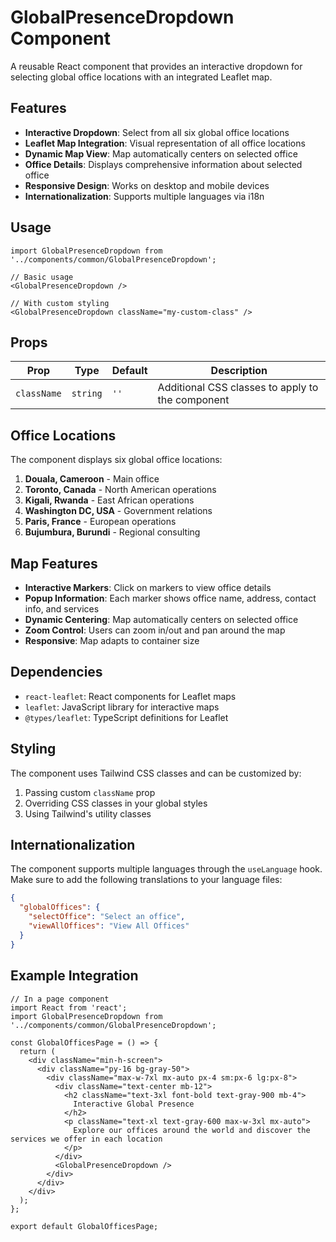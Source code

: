 # GlobalPresenceDropdown Component

A reusable React component that provides an interactive dropdown for selecting global office locations with an integrated Leaflet map.

## Features

- **Interactive Dropdown**: Select from all six global office locations
- **Leaflet Map Integration**: Visual representation of all office locations
- **Dynamic Map View**: Map automatically centers on selected office
- **Office Details**: Displays comprehensive information about selected office
- **Responsive Design**: Works on desktop and mobile devices
- **Internationalization**: Supports multiple languages via i18n

## Usage

```tsx
import GlobalPresenceDropdown from '../components/common/GlobalPresenceDropdown';

// Basic usage
<GlobalPresenceDropdown />

// With custom styling
<GlobalPresenceDropdown className="my-custom-class" />
```

## Props

| Prop | Type | Default | Description |
|------|------|---------|-------------|
| `className` | `string` | `''` | Additional CSS classes to apply to the component |

## Office Locations

The component displays six global office locations:

1. **Douala, Cameroon** - Main office
2. **Toronto, Canada** - North American operations
3. **Kigali, Rwanda** - East African operations
4. **Washington DC, USA** - Government relations
5. **Paris, France** - European operations
6. **Bujumbura, Burundi** - Regional consulting

## Map Features

- **Interactive Markers**: Click on markers to view office details
- **Popup Information**: Each marker shows office name, address, contact info, and services
- **Dynamic Centering**: Map automatically centers on selected office
- **Zoom Control**: Users can zoom in/out and pan around the map
- **Responsive**: Map adapts to container size

## Dependencies

- `react-leaflet`: React components for Leaflet maps
- `leaflet`: JavaScript library for interactive maps
- `@types/leaflet`: TypeScript definitions for Leaflet

## Styling

The component uses Tailwind CSS classes and can be customized by:

1. Passing custom `className` prop
2. Overriding CSS classes in your global styles
3. Using Tailwind's utility classes

## Internationalization

The component supports multiple languages through the `useLanguage` hook. Make sure to add the following translations to your language files:

```json
{
  "globalOffices": {
    "selectOffice": "Select an office",
    "viewAllOffices": "View All Offices"
  }
}
```

## Example Integration

```tsx
// In a page component
import React from 'react';
import GlobalPresenceDropdown from '../components/common/GlobalPresenceDropdown';

const GlobalOfficesPage = () => {
  return (
    <div className="min-h-screen">
      <div className="py-16 bg-gray-50">
        <div className="max-w-7xl mx-auto px-4 sm:px-6 lg:px-8">
          <div className="text-center mb-12">
            <h2 className="text-3xl font-bold text-gray-900 mb-4">
              Interactive Global Presence
            </h2>
            <p className="text-xl text-gray-600 max-w-3xl mx-auto">
              Explore our offices around the world and discover the services we offer in each location
            </p>
          </div>
          <GlobalPresenceDropdown />
        </div>
      </div>
    </div>
  );
};

export default GlobalOfficesPage;
```



